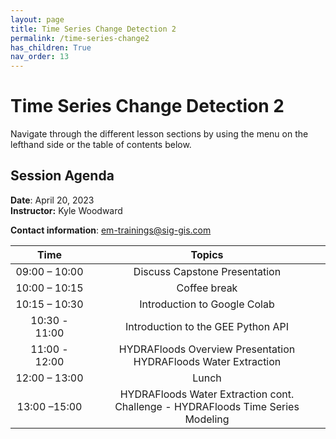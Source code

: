 ```yaml
---
layout: page
title: Time Series Change Detection 2
permalink: /time-series-change2
has_children: True
nav_order: 13
---
```


# Time Series Change Detection 2

Navigate through the different lesson sections by using the menu on the lefthand side or the table of contents below.

## Session Agenda

**Date**: April 20, 2023  
**Instructor:** Kyle Woodward

**Contact information**: [em-trainings@sig-gis.com](em-trainings@sig-gis.com)

|      Time     |                                                                                                       Topics                                                                                                                                     |
|:-------------:|:-----------------------------------------------------------------------------------------------------------------------------------------------------------------------------------------------------------------:|
| 09:00 – 10:00 |                                  Discuss Capstone Presentation<br>                                  |
| 10:00 – 10:15 |                                              Coffee break                                                              |
| 10:15 – 10:30 |                                       Introduction to Google Colab                                                    |
| 10:30 - 11:00 |                               Introduction to the GEE Python API
| 11:00 - 12:00 |                               HYDRAFloods Overview Presentation<br>HYDRAFloods Water Extraction
| 12:00 – 13:00 |                                                Lunch                                                                   |
| 13:00 –15:00  |                  HYDRAFloods Water Extraction cont.<br>Challenge - HYDRAFloods Time Series Modeling                                  |